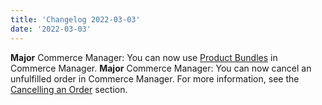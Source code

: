 ```yaml
---
title: 'Changelog 2022-03-03'
date: '2022-03-03'
---
```

**Major** Commerce Manager: You can now use [Product Bundles](/docs/pxm/products/pxm-bundles/bundle-configuration) in Commerce Manager.
**Major** Commerce Manager: You can now cancel an unfulfilled order in Commerce Manager. For more information, see the [Cancelling an Order](/docs/commerce-cloud/orders/orders-cm#cancelling-an-order) section.
